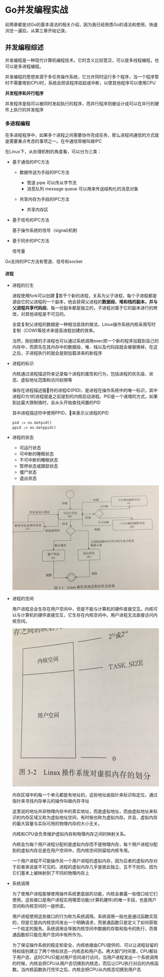 # Go并发编程实战

前两章都是对Go的基本语法的相关介绍，因为我已经熟悉Go的语法和使用，快速浏览一遍后，从第三章开始记录。

## 并发编程综述

并发编程是一种现代计算机编程技术。它的含义比较宽泛，可以是多线程编程，也可以是多进程编程。

并发编程的思想来源于多任务操作系统，它允许同时运行多个程序，当一个程序暂时不需要用到CPU时，系统会把该程序挂起或中断，以使其他程序可以使用CPU

**并发程序和并行程序**

并发程序是指可以被同时发起执行的程序，而并行程序则被设计成可以在并行的硬件上执行的并发程序

### 多进程编程

在多进程程序中，如果多个进程之间需要协作完成任务，那么进程间通信的方式就是需要重点考虑的事项之一。在中通信常被叫做IPC

在Linux下，从处理机制的角度看，可以分为三类：

* 基于通信的IPC方法

    * 数据传送为手段的IPC方法

        * 管道 pipe  可以传从字节流
        * 消息队列 message queue  可以用来传送结构化的消息对象

    * 共享内存为手段的IPC方法

        * 共享内存区

* 基于信号的IPC方法

    基于操作系统的信号（signal)机制

* 基于同步的IPC方法

    信号量

Go支持的IPC方法有管道、信号和socket

#### 进程

* 进程的衍生

    进程使用fork可以创建 若干个新的进程，关系为父子进程，每个子进程都是源自它的父进程的一个副本，他会获得父进程的**数据段、堆和栈的副本，并与父进程共享代码段**，每一份副本都是独立的，子进程对属于它的副本进行的修改，对其他进程是不可见的。

    全盘复制父进程的数据是一种相当低效的做法，Linux操作系统内核采用写时复制（COW)等技术来提高进程创建的效率。

    当然，刚创建的子进程也可以通过系统调用exec把一个新的程序加载到自己的内存中，而原先在其内存中的数据段、堆、栈以及代码段就会被替换掉，在这之后，子进程执行的就会是刚加载进来的新程序

* 进程的标识

    内核通过进程描述符来记录每个进程的属性和行为，包括进程的优先级、状态、虚拟地址范围和访问权限等

    保存在进程描述服符的进程ID(PID)，是进程在操作系统中的唯一标识，其中进程ID为1的进程就是之前提到的内核启动进程。PID是一个递增的方式，如果到达最大限制值时，会从头开始查找闲置的PID

    其中进程描述符中使用PPID，来表示父进程的PID

    ```
    pid := os.Getpid()
    ppid ;= os.Getppid()
    ```

* 进程的状态

    * 可运行状态
    * 可中断的睡眠状态
    * 不可中断的睡眠状态
    * 暂停状态或跟踪状态
    * 僵尸状态
    * 退出状态

    ![进程状态变化](./1.png)

* 进程的空间

    用户进程总会生存在用户空间中，但是不能与计算机的硬件直接交互。内核可以与计算机的硬件直接交互，它生存在内核空间中。用户进程无法直接访问内核空间。

    ![内核用户空间](./2.png)

    内存区域中的每一个单元都是有地址的，这些地址由指针来标识和定位，通过指针来寻找内存单元的操作叫做内存寻址

    这里说的地址并非物理内存中的真实地址，而是虚拟地址，而由虚拟地址来标识的内存区域又称为虚拟地址空间，有时候也称为虚拟内存。并且，虚拟内存的最大容量与实际可用的物理内存的大小无关。

    内核和CPU会负责维护虚拟内存和物理内存之间的映射关系。

    内核会为每个用户进程分配的是虚拟内存而不是物理内存，每个用户进程分配到的虚拟内存总是在用户空间中，而内核空间则留给内核专用。

    一个用户进程不可能操作另一个用户进程的虚拟内存，因为后者的虚拟内存对于前者来说是不可见的。进程的虚拟内存几乎是彼此独立、互不干扰的。因为它们基本上被映射到了不同的物理内存上

* 系统调用

    为了使用户进程能够使用操作系统更底层的功能，内核会暴露一些借口给它们使用，这些接口是用户进程实用哪壶功能(计算机硬件)的唯一手段，也是用户空间和内核空间的一座桥梁。

    用户进程使用这些接口的行为称为系统调用。系统调用一般也是通过函数实现的，但是它是向内核空间发出一个明确请求，而普通函数只是定义了如何获取一个给定的服务。系统调用会导致内核空间中数据的存取和指令的执行，而普通函数却只能在用户空间中有所作为。

    为了保证操作系统的稳定和安全，内核依据由CPU提供的、可以让进程驻留的特权级别建立了两个特权状态--内核态和用户态。再大部门时间里，CPU都处于用户态，这时CPU只能对用户空间进行访问，当用户进程发出一个系统调用的时候，内核会把CPU从用户态切换到内核态，而后让CPU执行对应的内核函数。当内核函数执行完毕之后，内核会把CPU从内核态切换到用户态


    

